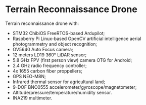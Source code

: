 # Terrain Reconnaissance Drone
Terrain reconnaissance drone with:
* STM32 ChibiOS FreeRTOS-based Ardupilot;
* Raspberry Pi Linux-based OpenCV artificial intelligence aerial photogrammetry and object recognition;
* OV5640 Auto Focus camera;
* 12 meters LD19 360° LiDAR sensor;
* 5.8 GHz FPV (first person view) camera OTG for Android;
* 2.4 GHz radio frequency controller;
* 4x 1655 carbon fiber proppellers;
* GPS NEO-M8N;
* Infrared thermal sensor for agricultural land;
* 9-DOF BNO0555 accelerometer/gyroscope/magnetometer;
* Altitude/pressure/temperature/humidity sensor.
* INA219 multimeter.
